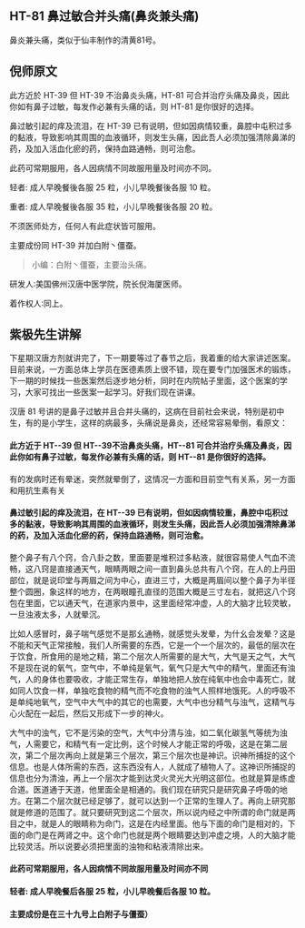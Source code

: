 ## HT-81 鼻过敏合并头痛(鼻炎兼头痛)

鼻炎兼头痛，类似于仙丰制作的清黄81号。

## 倪师原文

此方近於 HT-39 但 HT-39 不治鼻炎头痛，HT-81 可合并治疗头痛及鼻炎，因此你如有鼻子过敏，每发作必兼有头痛的话，则 HT-81 是你很好的选择。

鼻过敏引起的痒及流泪，在 HT-39 已有说明，但如因病情较重，鼻腔中屯积过多的黏液，导致影响其周围的血液循环，则发生头痛，因此吾人必须加强清除鼻涕的药，及加入活血化瘀的药，保持血路通畅，则可治愈。

此药可常期服用，各人因病情不同故服用量及时间亦不同。

轻者: 成人早晚餐後各服 25 粒，小儿早晚餐後各服 10 粒。

重者: 成人早晚餐後各服 35 粒，小儿早晚餐後各服 20 粒。

不须医师处方，任何人有此症状皆可服用。

主要成份同 HT-39 并加白附丶僵蚕。

> 小编：白附丶僵蚕，主要治头痛。

研发人∶美国佛州汉唐中医学院，院长倪海厦医师。

着作权人∶同上。

## 紫极先生讲解

下星期汉唐方剂就讲完了，下一期要等过了春节之后，我着重的给大家讲述医案。目前来说，一方面总体上学员在医德素质上很不错，现在要专门加强医术的锻炼，下一期的时候找一些医案然后逐步地分析，同时在内院帖子里面，这个医案的学习，大家可找出一些医案一起学习。好我们现在讲课。

汉唐 81 号讲的是鼻子过敏并且合并头痛的，这病在目前社会来说，特别是初中生，有的是小学生，这样的病最多，头痛说是鼻炎，还经常容易晕倒，看原文：

#### 此方近于 HT--39 但 HT--39不治鼻炎头痛，HT--81 可合并治疗头痛及鼻炎，因此你如有鼻子过敏，每发作必兼有头痛的话，则 HT--81 是你很好的选择。

有的发病时还有晕迷，突然就晕倒了，这情况一方面和目前空气有关系，另一方面和用抗生素有关

#### 鼻过敏引起的痒及流泪，在 HT--39 已有说明，但如因病情较重，鼻腔中屯积过多的黏液，导致影响其周围的血液循环，则发生头痛，因此吾人必须加强清除鼻涕的药，及加入活血化瘀的药，保持血路通畅，则可治愈。

整个鼻子有八个窍，合八卦之数，里面要是堆积过多粘液，就很容易使人气血不流畅，这八窍是直接通天气，眼睛两眼之间一直到鼻头总共有八个窍，在人的上丹田部位，就是说印堂与两眉之间为中心，直进三寸，大概是两眉间以整个鼻子为半径整个圆圈，象这样的地方，在两眼瞳孔直径的范围大概是三寸左右，就把这八个窍包在里面，它以通天气，在道家内景中，这里面经常冲虚，人的大脑才比较灵敏，一旦浊液太多，人就晕沉。

比如人感冒时，鼻子喘气感觉不是那幺通畅，就感觉头发晕，为什幺会发晕？这是不能和天气正常接触，我们人所需要的东西，它是一个一个层次的，最低的层次在于饮食，所食用的是地之精，第二个层次人所需要的是大气，大气是天之气，大气不是现在说的氧气，空气中，不单纯是氧气，氧气只是大气中的精气，里面还有浊气，人的身体也要吸收，才能正常生存，单独地把人放在纯氧中也会中毒死亡，就如同人饮食一样，单独吃食物的精气而不吃食物的浊气人照样地饿死。人的呼吸不是单纯地氧气，空气中大气中的其它的也需要，大气中也分精气与浊气，这精气与心火配在一起后，然后又形成下一步的神火。

大气中的浊气，它不是污染的空气，大气中分清与浊，如二氧化碳氢气等统为浊气，人需要它，和精气有一定比例，这个时候人才能正常的呼吸，这是在第二层次，第二个层次再向上就是第三个层次，第三个层次也是神识。识神所捕捉的这个信息。也是人体所需的东西，这东西没有人，人就成了植物人了。这神识所捕捉的信息也分为清浊，再上一个层次才能到达灵火灵光大光明这部位。也就是算是练虚合道。医道通于天道，他里面全是相通的。我们现在研究只是研究鼻子呼吸的地方。在第二个层次就已经足够了，就可以达到一个正常的生理人了。再向上研究那就是修道的范围了。就只要研究到这二个层次，所以说内经之中所谓的命门就是两目之中，就是人的眼睛称为命门，这是在内经里面。他与下面的命门是相对的，下面的命门是在两肾之中。这个命门也就是两个眼睛要达到冲虚之境，人的大脑才能比较灵活。所以说要必须把里面的浊物和粘液清除出来。

#### 此药可常期服用，各人因病情不同故服用量及时间亦不同

#### 轻者: 成人早晚餐后各服 25 粒，小儿早晚餐后各服 10 粒。

#### 主要成份是在三十九号上白附子与僵蚕）


